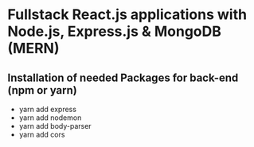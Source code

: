 # Fullstack React.js applications with Node.js, Express.js & MongoDB (MERN)

## Installation of needed Packages for back-end (npm or yarn)

- yarn add express
- yarn add nodemon
- yarn add body-parser
- yarn add cors
